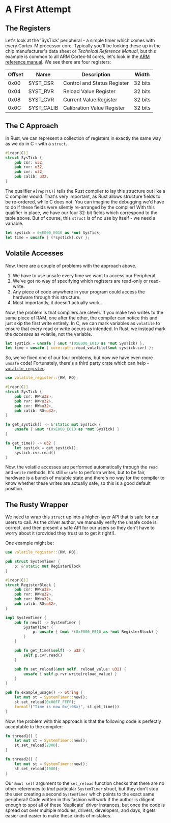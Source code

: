 # A First Attempt

## The Registers

Let's look at the 'SysTick' peripheral - a simple timer which comes with every Cortex-M processor core. Typically you'll be looking these up in the chip manufacturer's data sheet or *Technical Reference Manual*, but this example is common to all ARM Cortex-M cores, let's look in the [ARM reference manual]. We see there are four registers:

[ARM reference manual]: http://infocenter.arm.com/help/topic/com.arm.doc.dui0553a/Babieigh.html

| Offset | Name        | Description                 | Width  |
|--------|-------------|-----------------------------|--------|
| 0x00   | SYST_CSR    | Control and Status Register | 32 bits|
| 0x04   | SYST_RVR    | Reload Value Register       | 32 bits|
| 0x08   | SYST_CVR    | Current Value Register      | 32 bits|
| 0x0C   | SYST_CALIB  | Calibration Value Register  | 32 bits|

## The C Approach

In Rust, we can represent a collection of registers in exactly the same way as we do in C - with a `struct`.

```rust , ignore
#[repr(C)]
struct SysTick {
    pub csr: u32,
    pub rvr: u32,
    pub cvr: u32,
    pub calib: u32,
}
```

The qualifier `#[repr(C)]` tells the Rust compiler to lay this structure out like a C compiler would. That's very important, as Rust allows structure fields to be re-ordered, while C does not. You can imagine the debugging we'd have to do if these fields were silently re-arranged by the compiler! With this qualifier in place, we have our four 32-bit fields which correspond to the table above. But of course, this `struct` is of no use by itself - we need a variable.

```rust , ignore
let systick = 0xE000_E010 as *mut SysTick;
let time = unsafe { (*systick).cvr };
```

## Volatile Accesses

Now, there are a couple of problems with the approach above.

1. We have to use unsafe every time we want to access our Peripheral.
2. We've got no way of specifying which registers are read-only or read-write.
3. Any piece of code anywhere in your program could access the hardware
   through this structure.
4. Most importantly, it doesn't actually work...

Now, the problem is that compilers are clever. If you make two writes to the same piece of RAM, one after the other, the compiler can notice this and just skip the first write entirely. In C, we can mark variables as `volatile` to ensure that every read or write occurs as intended. In Rust, we instead mark the *accesses* as volatile, not the variable.

```rust , ignore
let systick = unsafe { &mut *(0xE000_E010 as *mut SysTick) };
let time = unsafe { core::ptr::read_volatile(&mut systick.cvr) };
```

So, we've fixed one of our four problems, but now we have even more `unsafe` code! Fortunately, there's a third party crate which can help - [`volatile_register`].

[`volatile_register`]: https://crates.io/crates/volatile_register

```rust , ignore
use volatile_register::{RW, RO};

#[repr(C)]
struct SysTick {
    pub csr: RW<u32>,
    pub rvr: RW<u32>,
    pub cvr: RW<u32>,
    pub calib: RO<u32>,
}

fn get_systick() -> &'static mut SysTick {
    unsafe { &mut *(0xE000_E010 as *mut SysTick) }
}

fn get_time() -> u32 {
    let systick = get_systick();
    systick.cvr.read()
}
```

Now, the volatile accesses are performed automatically through the `read` and `write` methods. It's still `unsafe` to perform writes, but to be fair, hardware is a bunch of mutable state and there's no way for the compiler to know whether these writes are actually safe, so this is a good default position.

## The Rusty Wrapper

We need to wrap this `struct` up into a higher-layer API that is safe for our users to call. As the driver author, we manually verify the unsafe code is correct, and then present a safe API for our users so they don't have to worry about it (provided they trust us to get it right!).

One example might be:

```rust , ignore
use volatile_register::{RW, RO};

pub struct SystemTimer {
    p: &'static mut RegisterBlock
}

#[repr(C)]
struct RegisterBlock {
    pub csr: RW<u32>,
    pub rvr: RW<u32>,
    pub cvr: RW<u32>,
    pub calib: RO<u32>,
}

impl SystemTimer {
    pub fn new() -> SystemTimer {
        SystemTimer {
            p: unsafe { &mut *(0xE000_E010 as *mut RegisterBlock) }
        }
    }

    pub fn get_time(&self) -> u32 {
        self.p.cvr.read()
    }

    pub fn set_reload(&mut self, reload_value: u32) {
        unsafe { self.p.rvr.write(reload_value) }
    }
}

pub fn example_usage() -> String {
    let mut st = SystemTimer::new();
    st.set_reload(0x00FF_FFFF);
    format!("Time is now 0x{:08x}", st.get_time())
}
```

Now, the problem with this approach is that the following code is perfectly acceptable to the compiler:

```rust , ignore
fn thread1() {
    let mut st = SystemTimer::new();
    st.set_reload(2000);
}

fn thread2() {
    let mut st = SystemTimer::new();
    st.set_reload(1000);
}
```

Our `&mut self` argument to the `set_reload` function checks that there are no other references to *that* particular `SystemTimer` struct, but they don't stop the user creating a second `SystemTimer` which points to the exact same peripheral! Code written in this fashion will work if the author is diligent enough to spot all of these 'duplicate' driver instances, but once the code is spread out over multiple modules, drivers, developers, and days, it gets easier and easier to make these kinds of mistakes.
